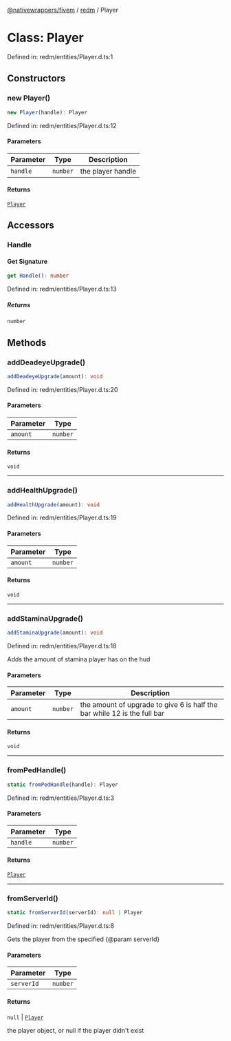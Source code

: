 [@nativewrappers/fivem](../../README.md) / [redm](../README.md) / Player

# Class: Player

Defined in: redm/entities/Player.d.ts:1

## Constructors

### new Player()

```ts
new Player(handle): Player
```

Defined in: redm/entities/Player.d.ts:12

#### Parameters

| Parameter | Type | Description |
| ------ | ------ | ------ |
| `handle` | `number` | the player handle |

#### Returns

[`Player`](Player.md)

## Accessors

### Handle

#### Get Signature

```ts
get Handle(): number
```

Defined in: redm/entities/Player.d.ts:13

##### Returns

`number`

## Methods

### addDeadeyeUpgrade()

```ts
addDeadeyeUpgrade(amount): void
```

Defined in: redm/entities/Player.d.ts:20

#### Parameters

| Parameter | Type |
| ------ | ------ |
| `amount` | `number` |

#### Returns

`void`

***

### addHealthUpgrade()

```ts
addHealthUpgrade(amount): void
```

Defined in: redm/entities/Player.d.ts:19

#### Parameters

| Parameter | Type |
| ------ | ------ |
| `amount` | `number` |

#### Returns

`void`

***

### addStaminaUpgrade()

```ts
addStaminaUpgrade(amount): void
```

Defined in: redm/entities/Player.d.ts:18

Adds the amount of stamina player has on the hud

#### Parameters

| Parameter | Type | Description |
| ------ | ------ | ------ |
| `amount` | `number` | the amount of upgrade to give 6 is half the bar while 12 is the full bar |

#### Returns

`void`

***

### fromPedHandle()

```ts
static fromPedHandle(handle): Player
```

Defined in: redm/entities/Player.d.ts:3

#### Parameters

| Parameter | Type |
| ------ | ------ |
| `handle` | `number` |

#### Returns

[`Player`](Player.md)

***

### fromServerId()

```ts
static fromServerId(serverId): null | Player
```

Defined in: redm/entities/Player.d.ts:8

Gets the player from the specified {@param serverId}

#### Parameters

| Parameter | Type |
| ------ | ------ |
| `serverId` | `number` |

#### Returns

`null` \| [`Player`](Player.md)

the player object, or null if the player didn't exist
